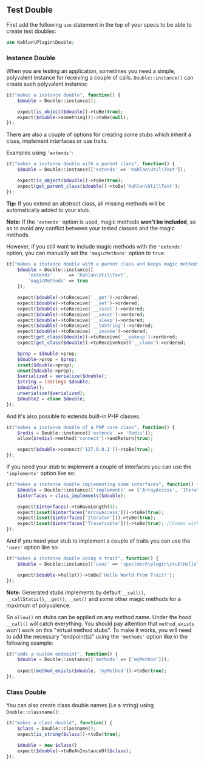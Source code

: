 ## Test Double

First add the following `use` statement in the top of your specs to be able to create test doubles:

```php
use Kahlan\Plugin\Double;
```

<a name="instance-double"></a>
### Instance Double

When you are testing an application, sometimes you need a simple, polyvalent instance for receiving a couple of calls. `Double::instance()` can create such polyvalent instance:

```php
it("makes a instance double", function() {
    $double = Double::instance();

    expect(is_object($double))->toBe(true);
    expect($double->something())->toBe(null);
});
```

There are also a couple of options for creating some stubs which inherit a class, implement interfaces or use traits.

Examples using `'extends'`:

```php
it("makes a instance double with a parent class", function() {
    $double = Double::instance(['extends' => 'Kahlan\Util\Text']);

    expect(is_object($double))->toBe(true);
    expect(get_parent_class($double))->toBe('Kahlan\Util\Text');
});
```
**Tip:** If you extend an abstract class, all missing methods will be automatically added to your stub.

**Note:** If the `'extends'` option is used, magic methods **won't be included**, so as to avoid any conflict between your tested classes and the magic methods.

However, if you still want to include magic methods with the `'extends'` option, you can manually set the `'magicMethods'` option to `true`:

```php
it("makes a instance double with a parent class and keeps magic methods", function() {
    $double = Double::instance([
        'extends'      => 'Kahlan\Util\Text',
        'magicMethods' => true
    ]);

    expect($double)->toReceive('__get')->ordered;
    expect($double)->toReceive('__set')->ordered;
    expect($double)->toReceive('__isset')->ordered;
    expect($double)->toReceive('__unset')->ordered;
    expect($double)->toReceive('__sleep')->ordered;
    expect($double)->toReceive('__toString')->ordered;
    expect($double)->toReceive('__invoke')->ordered;
    expect(get_class($double))->toReceive('__wakeup')->ordered;
    expect(get_class($double))->toReceiveNext('__clone')->ordered;

    $prop = $double->prop;
    $double->prop = $prop;
    isset($double->prop);
    unset($double->prop);
    $serialized = serialize($double);
    $string = (string) $double;
    $double();
    unserialize($serialized);
    $double2 = clone $double;
});
```

And it's also possible to extends built-in PHP classes.

```php
it("makes a instance double of a PHP core class", function() {
    $redis = Double::instance(['extends' => 'Redis']);
    allow($redis)->method('connect')->andReturn(true);

    expect($double->connect('127.0.0.1'))->toBe(true);
});
```

If you need your stub to implement a couple of interfaces you can use the `'implements'` option like so:

```php
it("makes a instance double implementing some interfaces", function() {
    $double = Double::instance(['implements' => ['ArrayAccess', 'Iterator']]);
    $interfaces = class_implements($double);

    expect($interfaces)->toHaveLength(3);
    expect(isset($interfaces['ArrayAccess']))->toBe(true);
    expect(isset($interfaces['Iterator']))->toBe(true);
    expect(isset($interfaces['Traversable']))->toBe(true); //Comes with `'Iterator'`
});
```

And if you need your stub to implement a couple of traits you can use the `'uses'` option like so:

```php
it("makes a instance double using a trait", function() {
    $double = Double::instance(['uses' => 'spec\mock\plugin\stub\HelloTrait']);

    expect($double->hello())->toBe('Hello World From Trait!');
});
```

**Note:** Generated stubs implements by default `__call()`, `__callStatic()`,`__get()`, `__set()` and some other magic methods for a maximum of polyvalence.

So `allow()` on stubs can be applied on any method name. Under the hood `__call()` will catch everything. You should pay attention that `method_exists` won't work on this "virtual method stubs". To make it works, you will need to add the necessary "endpoint(s)" using the `'methods'` option like in the following example:

```php
it("adds a custom endpoint", function() {
    $double = Double::instance(['methods' => ['myMethod']]);
    
    expect(method_exists($double, 'myMethod'))->toBe(true);
});
```

### <a name="class-double"></a>Class Double

You can also create class double names (i.e a string) using `Double::classname()`:

```php
it("makes a class double", function() {
    $class = Double::classname();
    expect(is_string($class))->toBe(true);

    $double = new $class()
    expect($double)->toBeAnInstanceOf($class);
});
```
